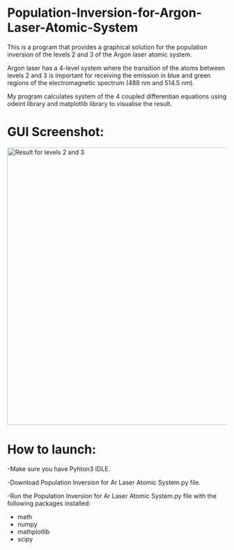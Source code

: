 # Population-Inversion-for-Argon-Laser-Atomic-System
This is a program that provides a graphical solution for the population inversion of the levels 2 and 3 of the Argon laser atomic system. 

Argon laser has a 4-level system where the transition of the atoms between levels 2 and 3 is important for receiving the emission in blue and green regions of the electromagnetic spectrum (488 nm and 514.5 nm).

My program calculates system of the 4 coupled differentian equations using odeint library and matplotlib library to visualise the result. 

# GUI Screenshot:
<img width="636" alt="Result for levels 2 and 3" src="https://user-images.githubusercontent.com/61244643/112912005-90aa4600-90c4-11eb-872c-0fedfaceab5b.png">

# How to launch:

-Make sure you have Pyhton3 IDLE.

-Download Population Inversion for Ar Laser Atomic System.py file.

-Run the Population Inversion for Ar Laser Atomic System.py file with the following packages installed:
  
  - math
  - numpy
  - mathplotlib
  - scipy
